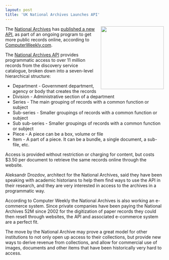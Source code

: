 ```yaml
---
layout: post
title: 'UK National Archives Launches API'
---
```

<p><a title="National Archives" href="http://www.nationalarchives.gov.uk/documentsonline/"><img src="http://kinlane-productions.s3.amazonaws.com/api-evangelist/uk-national-archives-logo.png" alt="" width="200" align="right" /></a>The <a title="National Archives" href="http://www.nationalarchives.gov.uk/documentsonline/">National Archives</a> has <a title="published a new API" href="http://www.computerweekly.com/Articles/2011/09/02/247784/National-Archives-releases-public-application-programming-interface-for-11m.htm">published a new API</a>, as part of an ongoing program to get more public records online, according to <a title="ComputerWeekly.com" href="http://www.computerweekly.com">ComputerWeekly.com</a>.</p>
<p>The <a title="National Archives API" href="http://labs.nationalarchives.gov.uk/wordpress/index.php/2011/09/the-national-archives-api/">National Archives API</a> provides programmatic access to over 11 million records from the discovery service catalogue, broken down into a seven-level hierarchical structure:</p>
<ul>
<li>Department - Government department, agency or body that creates the records</li>
<li>Division - Administrative section of a department</li>
<li>Series - The main grouping of records with a common function or subject</li>
<li>Sub-series - Smaller groupings of records with a common function or subject</li>
<li>Sub sub-series - Smaller groupings of records with a common function or subject</li>
<li>Piece - A piece can be a box, volume or file</li>
<li>Item - A part of a piece. It can be a bundle, a single document, a sub-file, etc.</li>
</ul>
<p>Access is provided without restriction or charging for content, but costs $3.50 per document to retrieve the same records online through the website.</p>
<p>Aleksandr Drozdov, architect for the National Archives, said they have been speaking with academic historians to help them find ways to use the API in their research, and they are very interested in access to the archives in a programmatic way.</p>
<p>According to Computer Weekly the National Archives is also working an e-commerce system. Since private companies have been paying the National Archives 52M since 2002 for the digitization of paper records they could then resell through websites, the API and associated e-commerce system are a perfect fit.</p>
<p>The move by the National Archive may prove a great model for other institutions to not only open up access to their collections, but provide new ways to derive revenue from collections, and allow for commercial use of images, documents and other items that have been historically very hard to access.</p>